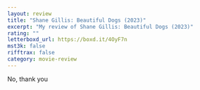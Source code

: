```yaml
---
layout: review
title: "Shane Gillis: Beautiful Dogs (2023)"
excerpt: "My review of Shane Gillis: Beautiful Dogs (2023)"
rating: ""
letterboxd_url: https://boxd.it/4OyF7n
mst3k: false
rifftrax: false
category: movie-review
---
```


No, thank you
